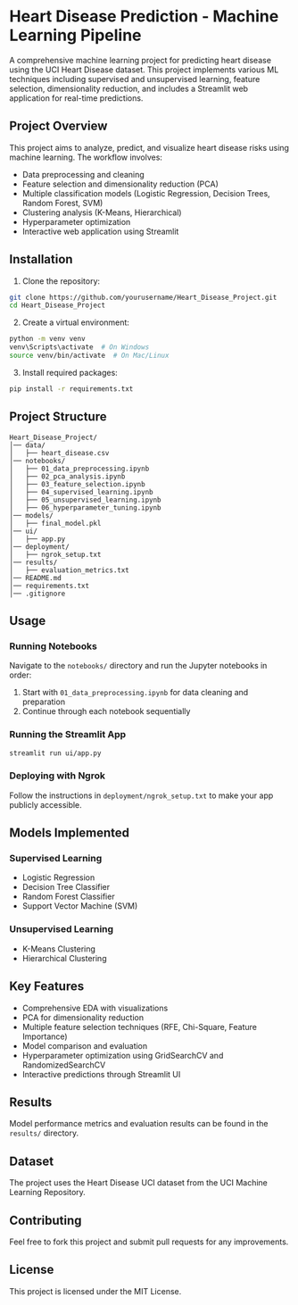# Heart Disease Prediction - Machine Learning Pipeline

A comprehensive machine learning project for predicting heart disease using the UCI Heart Disease dataset. This project implements various ML techniques including supervised and unsupervised learning, feature selection, dimensionality reduction, and includes a Streamlit web application for real-time predictions.

## Project Overview

This project aims to analyze, predict, and visualize heart disease risks using machine learning. The workflow involves:
- Data preprocessing and cleaning
- Feature selection and dimensionality reduction (PCA)
- Multiple classification models (Logistic Regression, Decision Trees, Random Forest, SVM)
- Clustering analysis (K-Means, Hierarchical)
- Hyperparameter optimization
- Interactive web application using Streamlit

## Installation

1. Clone the repository:
```bash
git clone https://github.com/yourusername/Heart_Disease_Project.git
cd Heart_Disease_Project
```

2. Create a virtual environment:
```bash
python -m venv venv
venv\Scripts\activate  # On Windows
source venv/bin/activate  # On Mac/Linux
```

3. Install required packages:
```bash
pip install -r requirements.txt
```

## Project Structure

```
Heart_Disease_Project/
│── data/
│   ├── heart_disease.csv
│── notebooks/
│   ├── 01_data_preprocessing.ipynb
│   ├── 02_pca_analysis.ipynb
│   ├── 03_feature_selection.ipynb
│   ├── 04_supervised_learning.ipynb
│   ├── 05_unsupervised_learning.ipynb
│   ├── 06_hyperparameter_tuning.ipynb
│── models/
│   ├── final_model.pkl
│── ui/
│   ├── app.py
│── deployment/
│   ├── ngrok_setup.txt
│── results/
│   ├── evaluation_metrics.txt
│── README.md
│── requirements.txt
│── .gitignore
```

## Usage

### Running Notebooks
Navigate to the `notebooks/` directory and run the Jupyter notebooks in order:
1. Start with `01_data_preprocessing.ipynb` for data cleaning and preparation
2. Continue through each notebook sequentially

### Running the Streamlit App
```bash
streamlit run ui/app.py
```

### Deploying with Ngrok
Follow the instructions in `deployment/ngrok_setup.txt` to make your app publicly accessible.

## Models Implemented

### Supervised Learning
- Logistic Regression
- Decision Tree Classifier
- Random Forest Classifier
- Support Vector Machine (SVM)

### Unsupervised Learning
- K-Means Clustering
- Hierarchical Clustering

## Key Features
- Comprehensive EDA with visualizations
- PCA for dimensionality reduction
- Multiple feature selection techniques (RFE, Chi-Square, Feature Importance)
- Model comparison and evaluation
- Hyperparameter optimization using GridSearchCV and RandomizedSearchCV
- Interactive predictions through Streamlit UI

## Results
Model performance metrics and evaluation results can be found in the `results/` directory.

## Dataset
The project uses the Heart Disease UCI dataset from the UCI Machine Learning Repository.

## Contributing
Feel free to fork this project and submit pull requests for any improvements.

## License
This project is licensed under the MIT License.
